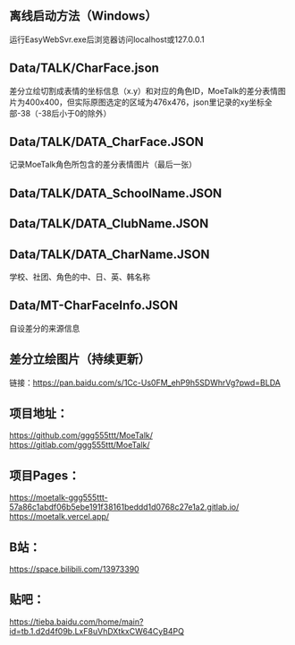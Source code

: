 ## 离线启动方法（Windows） 
运行EasyWebSvr.exe后浏览器访问localhost或127.0.0.1
## Data/TALK/CharFace.json 
差分立绘切割成表情的坐标信息（x.y）和对应的角色ID，MoeTalk的差分表情图片为400x400，但实际原图选定的区域为476x476，json里记录的xy坐标全部-38（-38后小于0的除外） 
## Data/TALK/DATA_CharFace.JSON 
记录MoeTalk角色所包含的差分表情图片（最后一张） 
## Data/TALK/DATA_SchoolName.JSON 
## Data/TALK/DATA_ClubName.JSON 
## Data/TALK/DATA_CharName.JSON 
学校、社团、角色的中、日、英、韩名称 
## Data/MT-CharFaceInfo.JSON 
自设差分的来源信息 
## 差分立绘图片（持续更新） 
链接：https://pan.baidu.com/s/1Cc-Us0FM_ehP9h5SDWhrVg?pwd=BLDA 
## 项目地址： 
https://github.com/ggg555ttt/MoeTalk/  
https://gitlab.com/ggg555ttt/MoeTalk/ 
## 项目Pages： 
https://moetalk-ggg555ttt-57a86c1abdf06b5ebe191f38161beddd1d0768c27e1a2.gitlab.io/  
https://moetalk.vercel.app/ 
## B站： 
https://space.bilibili.com/13973390 
## 贴吧： 
https://tieba.baidu.com/home/main?id=tb.1.d2d4f09b.LxF8uVhDXtkxCW64CyB4PQ